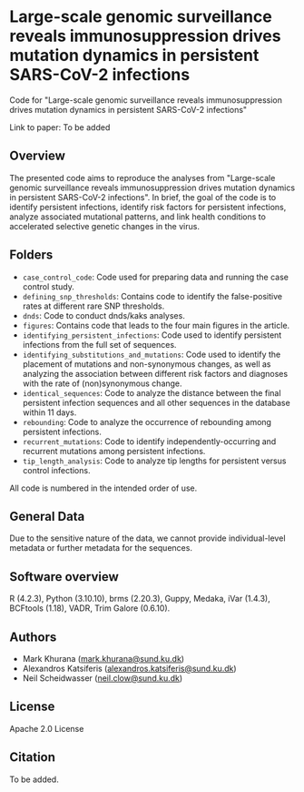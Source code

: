 # Large-scale genomic surveillance reveals immunosuppression drives mutation dynamics in persistent SARS-CoV-2 infections

Code for "Large-scale genomic surveillance reveals immunosuppression drives mutation dynamics in persistent SARS-CoV-2 infections"

Link to paper: To be added

## Overview

The presented code aims to reproduce the analyses from "Large-scale genomic surveillance reveals immunosuppression drives mutation dynamics in persistent SARS-CoV-2 infections". In brief, the goal of the code is to identify persistent infections, identify risk factors for persistent infections, analyze associated mutational patterns, and link health conditions to accelerated selective genetic changes in the virus.

## Folders

* ```case_control_code```: Code used for preparing data and running the case control study.
* ```defining_snp_thresholds```: Contains code to identify the false-positive rates at different rare SNP thresholds.
* ```dnds```: Code to conduct dnds/kaks analyses.
* ```figures```: Contains code that leads to the four main figures in the article.
* ```identifying_persistent_infections```: Code used to identify persistent infections from the full set of sequences.
* ```identifying_substitutions_and_mutations```: Code used to identify the placement of mutations and non-synonymous changes, as well as analyzing the association between different risk factors and diagnoses with the rate of (non)synonymous change.
* ```identical_sequences```: Code to analyze the distance between the final persistent infection sequences and all other sequences in the database within 11 days.
* ```rebounding```: Code to analyze the occurrence of rebounding among persistent infections.
* ```recurrent_mutations```: Code to identify independently-occurring and recurrent mutations among persistent infections.
* ```tip_length_analysis```: Code to analyze tip lengths for persistent versus control infections.

All code is numbered in the intended order of use.


## General Data

Due to the sensitive nature of the data, we cannot provide individual-level metadata or further metadata for the sequences.


## Software overview

R (4.2.3), Python (3.10.10), brms (2.20.3), Guppy, Medaka, iVar (1.4.3), BCFtools (1.18), VADR, Trim Galore (0.6.10).

## Authors

* Mark Khurana (<mark.khurana@sund.ku.dk>)
* Alexandros Katsiferis (<alexandros.katsiferis@sund.ku.dk>)
* Neil Scheidwasser (<neil.clow@sund.ku.dk>)


## License

Apache 2.0 License

## Citation

To be added.
